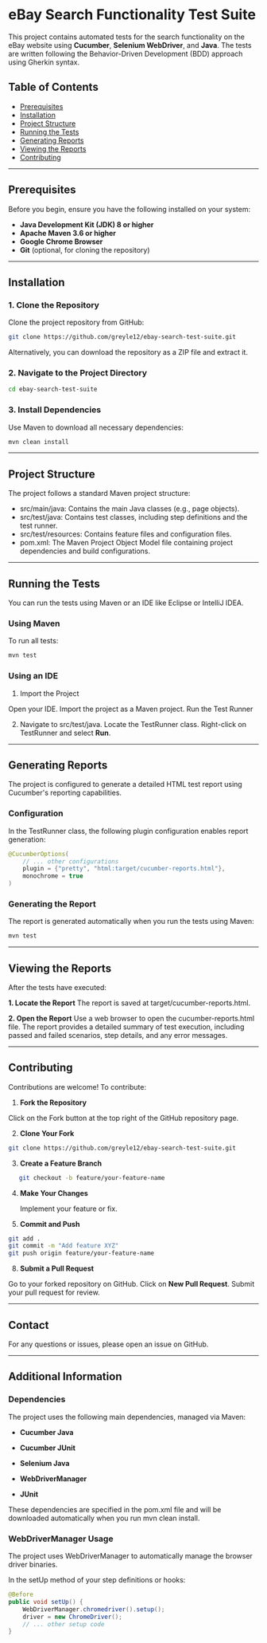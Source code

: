 # eBay Search Functionality Test Suite

This project contains automated tests for the search functionality on the eBay website using **Cucumber**, **Selenium WebDriver**, and **Java**. The tests are written following the Behavior-Driven Development (BDD) approach using Gherkin syntax.

## Table of Contents

- [Prerequisites](#prerequisites)
- [Installation](#installation)
- [Project Structure](#project-structure)
- [Running the Tests](#running-the-tests)
- [Generating Reports](#generating-reports)
- [Viewing the Reports](#viewing-the-reports)
- [Contributing](#contributing)


---

## Prerequisites

Before you begin, ensure you have the following installed on your system:

- **Java Development Kit (JDK) 8 or higher**
- **Apache Maven 3.6 or higher**
- **Google Chrome Browser**
- **Git** (optional, for cloning the repository)

---

## Installation

### **1. Clone the Repository**

Clone the project repository from GitHub:

```bash
git clone https://github.com/greyle12/ebay-search-test-suite.git
```
Alternatively, you can download the repository as a ZIP file and extract it.

### **2. Navigate to the Project Directory**

```bash
cd ebay-search-test-suite
```

### **3. Install Dependencies**

Use Maven to download all necessary dependencies:
```bash
mvn clean install
```

---

## Project Structure
The project follows a standard Maven project structure:

- src/main/java: Contains the main Java classes (e.g., page objects).
- src/test/java: Contains test classes, including step definitions and the test runner.
- src/test/resources: Contains feature files and configuration files.
- pom.xml: The Maven Project Object Model file containing project dependencies and build configurations.

---

## Running the Tests
You can run the tests using Maven or an IDE like Eclipse or IntelliJ IDEA.

### **Using Maven**
To run all tests:
```bash
mvn test
```

### **Using an IDE**
1. Import the Project

Open your IDE.
Import the project as a Maven project.
Run the Test Runner

2. Navigate to src/test/java.
Locate the TestRunner class.
Right-click on TestRunner and select **Run**.

---

## Generating Reports
The project is configured to generate a detailed HTML test report using Cucumber's reporting capabilities.

### **Configuration**
In the TestRunner class, the following plugin configuration enables report generation:
```java
@CucumberOptions(
    // ... other configurations
    plugin = {"pretty", "html:target/cucumber-reports.html"},
    monochrome = true
)
```
### **Generating the Report**
The report is generated automatically when you run the tests using Maven:
```bash
mvn test
```

---

## Viewing the Reports
After the tests have executed:

 **1. Locate the Report**
The report is saved at target/cucumber-reports.html.

**2. Open the Report**
Use a web browser to open the cucumber-reports.html file.
The report provides a detailed summary of test execution, including passed and failed scenarios, step details, and any error messages.

---

## Contributing
Contributions are welcome! To contribute:

1. **Fork the Repository**

  Click on the Fork button at the top right of the GitHub repository page.

2. **Clone Your Fork**
```bash
git clone https://github.com/greyle12/ebay-search-test-suite.git
```
3. **Create a Feature Branch**
```bash
   git checkout -b feature/your-feature-name
```
4. **Make Your Changes**

   Implement your feature or fix.
6. **Commit and Push**
```bash
git add .
git commit -m "Add feature XYZ"
git push origin feature/your-feature-name
```
8. **Submit a Pull Request**

  Go to your forked repository on GitHub.
  Click on **New Pull Request**.
  Submit your pull request for review.

---

## Contact
For any questions or issues, please open an issue on GitHub.

---

## Additional Information
### **Dependencies**

The project uses the following main dependencies, managed via Maven:

- **Cucumber Java**

- **Cucumber JUnit**

- **Selenium Java**

- **WebDriverManager**

- **JUnit**

These dependencies are specified in the pom.xml file and will be downloaded automatically when you run mvn clean install.

### WebDriverManager Usage
The project uses WebDriverManager to automatically manage the browser driver binaries.

In the setUp method of your step definitions or hooks:
```java
@Before
public void setUp() {
    WebDriverManager.chromedriver().setup();
    driver = new ChromeDriver();
    // ... other setup code
}
```

   
